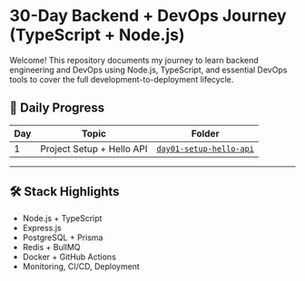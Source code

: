 # 30-Day Backend + DevOps Journey (TypeScript + Node.js)

Welcome! This repository documents my journey to learn backend engineering and DevOps using Node.js, TypeScript, and essential DevOps tools to cover the full development-to-deployment lifecycle.

## 📅 Daily Progress

| Day | Topic | Folder |
|-----|-------|--------|
| 1   | Project Setup + Hello API | [`day01-setup-hello-api`](./day01-setup-hello-api) |

---

## 🛠 Stack Highlights

- Node.js + TypeScript
- Express.js
- PostgreSQL + Prisma
- Redis + BullMQ
- Docker + GitHub Actions
- Monitoring, CI/CD, Deployment
